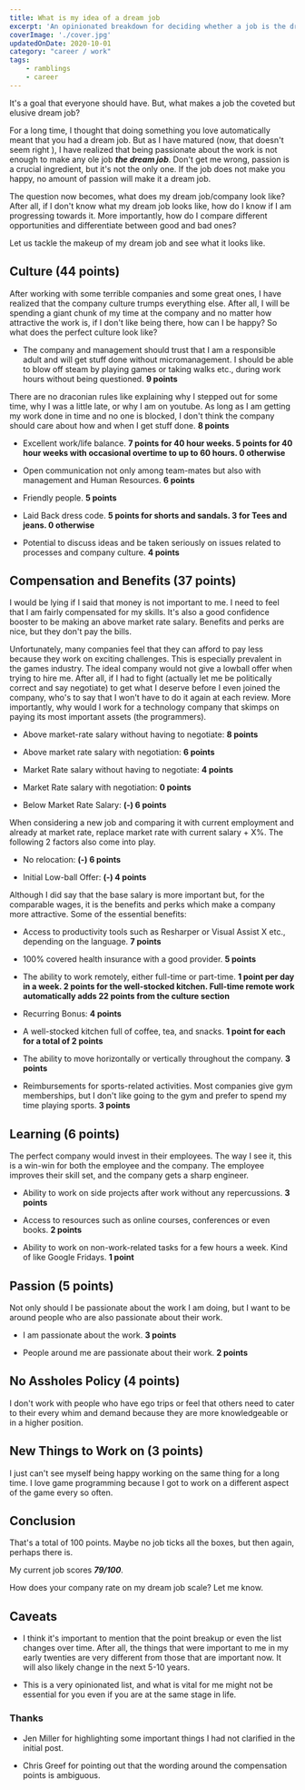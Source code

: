 ```yaml
---
title: What is my idea of a dream job
excerpt: 'An opinionated breakdown for deciding whether a job is the dream job you are after. It can also help you compare different opportunities'
coverImage: './cover.jpg'
updatedOnDate: 2020-10-01
category: "career / work"
tags:
    - ramblings
    - career
---
```


It's a goal that everyone should have. But, what makes a job the coveted but elusive dream job?

For a long time, I thought that doing something you love automatically meant that you had a dream job. But as I have matured (now, that doesn't seem right ), I have realized that being passionate about the work is not enough to make any ole job **_the dream job_**. Don't get me wrong, passion is a crucial ingredient, but it's not the only one. If the job does not make you happy, no amount of passion will make it a dream job.

The question now becomes, what does my dream job/company look like? After all, if I don't know what my dream job looks like, how do I know if I am progressing towards it. More importantly, how do I compare different opportunities and differentiate between good and bad ones?

Let us tackle the makeup of my dream job and see what it looks like.

## Culture (44 points)

After working with some terrible companies and some great ones, I have realized that the company culture trumps everything else. After all, I will be spending a giant chunk of my time at the company and no matter how attractive the work is, if I don't like being there, how can I be happy? So what does the perfect culture look like?

-   The company and management should trust that I am a responsible adult and will get stuff done without micromanagement. I should be able to blow off steam by playing games or taking walks etc., during work hours without being questioned. **9 points**

There are no draconian rules like explaining why I stepped out for some time, why I was a little late, or why I am on youtube. As long as I am getting my work done in time and no one is blocked, I don't think the company should care about how and when I get stuff done. **8 points**

-   Excellent work/life balance. **7 points for 40 hour weeks. 5 points for 40 hour weeks with occasional overtime to up to 60 hours. 0 otherwise**

-   Open communication not only among team-mates but also with management and Human Resources. **6 points**

-   Friendly people. **5 points**

-   Laid Back dress code. **5 points for shorts and sandals. 3 for Tees and jeans. 0 otherwise**

-   Potential to discuss ideas and be taken seriously on issues related to processes and company culture. **4 points**

<Quote quote="Culture trumps everything else, every single time" />

## Compensation and Benefits (37 points)

I would be lying if I said that money is not important to me. I need to feel that I am fairly compensated for my skills. It's also a good confidence booster to be making an above market rate salary. Benefits and perks are nice, but they don't pay the bills.

Unfortunately, many companies feel that they can afford to pay less because they work on exciting challenges. This is especially prevalent in the games industry. The ideal company would not give a lowball offer when trying to hire me. After all, if I had to fight (actually let me be politically correct and say negotiate) to get what I deserve before I even joined the company, who's to say that I won't have to do it again at each review. More importantly, why would I work for a technology company that skimps on paying its most important assets (the programmers).

-   Above market-rate salary without having to negotiate: **8 points**

-   Above market rate salary with negotiation: **6 points**

-   Market Rate salary without having to negotiate: **4 points**

-   Market Rate salary with negotiation: **0 points**

-   Below Market Rate Salary: **(-) 6 points**

When considering a new job and comparing it with current employment and already at market rate, replace market rate with current salary + X%. The following 2 factors also come into play.

-   No relocation: **(-) 6 points**

-   Initial Low-ball Offer: **(-) 4 points**

Although I did say that the base salary is more important but, for the comparable wages, it is the benefits and perks which make a company more attractive. Some of the essential benefits:

-   Access to productivity tools such as Resharper or Visual Assist X etc., depending on the language. **7 points**

-   100% covered health insurance with a good provider. **5 points**

-   The ability to work remotely, either full-time or part-time. **1 point per day in a week. 2 points for the well-stocked kitchen. Full-time remote work automatically adds 22 points from the culture section**

-   Recurring Bonus: **4 points**

-   A well-stocked kitchen full of coffee, tea, and snacks. **1 point for each for a total of 2 points**

-   The ability to move horizontally or vertically throughout the company. **3 points**

-   Reimbursements for sports-related activities. Most companies give gym memberships, but I don't like going to the gym and prefer to spend my time playing sports. **3 points**

## Learning (6 points)

The perfect company would invest in their employees. The way I see it, this is a win-win for both the employee and the company. The employee improves their skill set, and the company gets a sharp engineer.

-   Ability to work on side projects after work without any repercussions. **3 points**

-   Access to resources such as online courses, conferences or even books. **2 points**

-   Ability to work on non-work-related tasks for a few hours a week. Kind of like Google Fridays. **1 point**

## Passion (5 points)

Not only should I be passionate about the work I am doing, but I want to be around people who are also passionate about their work.

-   I am passionate about the work. **3 points**

-   People around me are passionate about their work. **2 points**

## No Assholes Policy (4 points)

I don't work with people who have ego trips or feel that others need to cater to their every whim and demand because they are more knowledgeable or in a higher position.

## New Things to Work on (3 points)

I just can't see myself being happy working on the same thing for a long time. I love game programming because I got to work on a different aspect of the game every so often.

## Conclusion

That's a total of 100 points. Maybe no job ticks all the boxes, but then again, perhaps there is.

My current job scores **_79/100_**.

How does your company rate on my dream job scale? Let me know.

## Caveats

-   I think it's important to mention that the point breakup or even the list changes over time. After all, the things that were important to me in my early twenties are very different from those that are important now. It will also likely change in the next 5-10 years.

-   This is a very opinionated list, and what is vital for me might not be essential for you even if you are at the same stage in life.

### Thanks

-   Jen Miller for highlighting some important things I had not clarified in the initial post.

-   Chris Greef for pointing out that the wording around the compensation points is ambiguous.
